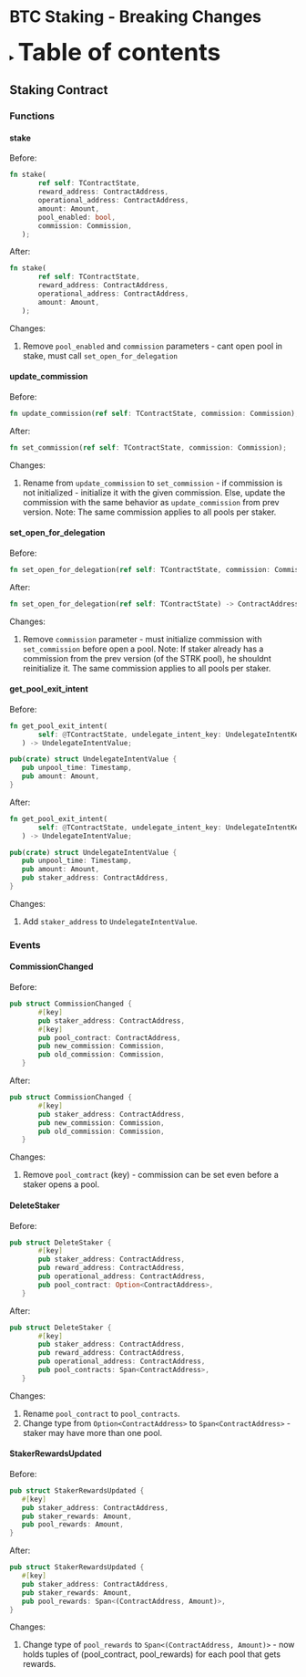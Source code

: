 # BTC Staking - Breaking Changes
<details>
    <summary><strong style="font-size: 3em;">Table of contents</strong></summary>

- [Staking Contract](#staking-contract)
  - [Functions](#functions)
    - [stake](#stake)
    - [update_commission](#update_commission)
    - [set_open_for_delegation](#set_open_for_delegation)
    - [get_pool_exit_intent](#get_pool_exit_intent)
  - [Events](#events)
    - [CommissionChanged](#commissionchanged)
    - [DeleteStaker](#deletestaker)
    - [StakerRewardsUpdated](#stakerrewardsupdated)
</details>

## Staking Contract
### Functions
#### stake
Before:
```rust
fn stake(
       ref self: TContractState,
       reward_address: ContractAddress,
       operational_address: ContractAddress,
       amount: Amount,
       pool_enabled: bool,
       commission: Commission,
   );
```
After:
```rust
fn stake(
       ref self: TContractState,
       reward_address: ContractAddress,
       operational_address: ContractAddress,
       amount: Amount,
   );
```
Changes:
1. Remove `pool_enabled` and `commission` parameters - cant open pool in stake, must call `set_open_for_delegation`

#### update_commission
Before: 
```rust
fn update_commission(ref self: TContractState, commission: Commission);
```
After:
```rust
fn set_commission(ref self: TContractState, commission: Commission);
```
Changes:
1. Rename from `update_commission` to `set_commission` - if commission is not initialized - initialize it with the given commission. Else, update the commission with the same behavior as `update_commission` from prev version.
Note: The same commission applies to all pools per staker.

#### set_open_for_delegation
Before: 
   ```rust
   fn set_open_for_delegation(ref self: TContractState, commission: Commission) -> ContractAddress;
   ```
After:
   ```rust
   fn set_open_for_delegation(ref self: TContractState) -> ContractAddress;
   ```
Changes:
1. Remove `commission` parameter - must initialize commission with `set_commission` before open a pool.
Note: If staker already has a commission from the prev version (of the STRK pool), he shouldnt reinitialize it. The same commission applies to all pools per staker.

#### get_pool_exit_intent
Before:
```rust
fn get_pool_exit_intent(
       self: @TContractState, undelegate_intent_key: UndelegateIntentKey,
   ) -> UndelegateIntentValue;
```
```rust
pub(crate) struct UndelegateIntentValue {
   pub unpool_time: Timestamp,
   pub amount: Amount,
}
```
After:
```rust
fn get_pool_exit_intent(
       self: @TContractState, undelegate_intent_key: UndelegateIntentKey,
   ) -> UndelegateIntentValue;
```
```rust
pub(crate) struct UndelegateIntentValue {
   pub unpool_time: Timestamp,
   pub amount: Amount,
   pub staker_address: ContractAddress,
}
```
Changes:
1. Add `staker_address` to `UndelegateIntentValue`.

### Events
#### CommissionChanged
Before:
```rust
pub struct CommissionChanged {
       #[key]
       pub staker_address: ContractAddress,
       #[key]
       pub pool_contract: ContractAddress,
       pub new_commission: Commission,
       pub old_commission: Commission,
   }
```
After:
```rust
pub struct CommissionChanged {
       #[key]
       pub staker_address: ContractAddress,
       pub new_commission: Commission,
       pub old_commission: Commission,
   }
```
Changes:
1. Remove `pool_comtract` (key) - commission can be set even before a staker opens a pool.

#### DeleteStaker
Before:
```rust
pub struct DeleteStaker {
       #[key]
       pub staker_address: ContractAddress,
       pub reward_address: ContractAddress,
       pub operational_address: ContractAddress,
       pub pool_contract: Option<ContractAddress>,
   }
```
After:
```rust
pub struct DeleteStaker {
       #[key]
       pub staker_address: ContractAddress,
       pub reward_address: ContractAddress,
       pub operational_address: ContractAddress,
       pub pool_contracts: Span<ContractAddress>,
   }
```
Changes:
1. Rename `pool_contract` to `pool_contracts`.
2. Change type from `Option<ContractAddress>` to `Span<ContractAddress>` - staker may have more than one pool.

#### StakerRewardsUpdated
Before:
```rust
pub struct StakerRewardsUpdated {
   #[key]
   pub staker_address: ContractAddress,
   pub staker_rewards: Amount,
   pub pool_rewards: Amount,
}
```
After:
```rust
pub struct StakerRewardsUpdated {
   #[key]
   pub staker_address: ContractAddress,
   pub staker_rewards: Amount,
   pub pool_rewards: Span<(ContractAddress, Amount)>,
}
```
Changes:
1. Change type of `pool_rewards` to `Span<(ContractAddress, Amount)>` - now holds tuples of (pool_contract, pool_rewards) for each pool that gets rewards.
